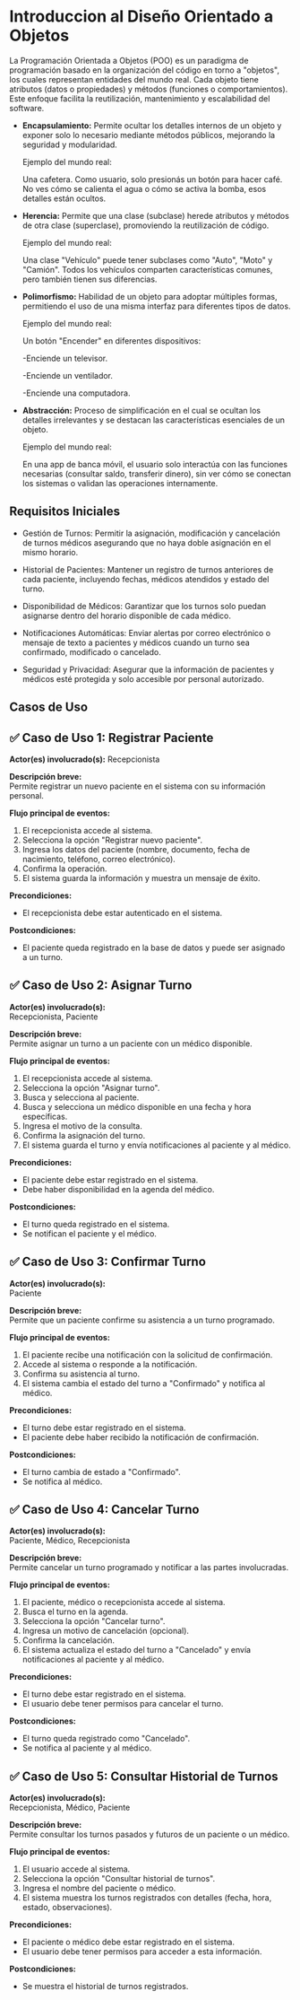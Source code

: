 # Introduccion al Diseño Orientado a Objetos

La Programación Orientada a Objetos (POO) es un paradigma de programación basado en la organización del código en torno a "objetos", los cuales representan entidades del mundo real. Cada objeto tiene atributos (datos o propiedades) y métodos (funciones o comportamientos). Este enfoque facilita la reutilización, mantenimiento y escalabilidad del software.


* **Encapsulamiento:**
  Permite ocultar los detalles internos de un objeto y exponer solo lo necesario mediante métodos públicos, mejorando la seguridad y modularidad.

  Ejemplo del mundo real:
  
    Una cafetera. Como usuario, solo presionás un botón para hacer café. No ves cómo se calienta el agua o cómo se activa la bomba, esos detalles están ocultos.

* **Herencia:**
  Permite que una clase (subclase) herede atributos y métodos de otra clase (superclase), promoviendo la reutilización de código.

  Ejemplo del mundo real:
  
    Una clase "Vehículo" puede tener subclases como "Auto", "Moto" y "Camión". Todos los vehículos comparten características comunes, pero también tienen sus diferencias.

* **Polimorfismo:**
  Habilidad de un objeto para adoptar múltiples formas, permitiendo el uso de una misma interfaz para diferentes tipos de datos.

  Ejemplo del mundo real:
  
    Un botón "Encender" en diferentes dispositivos:

     -Enciende un televisor.

     -Enciende un ventilador.

     -Enciende una computadora.

* **Abstracción:**
  Proceso de simplificación en el cual se ocultan los detalles irrelevantes y se destacan las características esenciales de un objeto.
  
  Ejemplo del mundo real:
  
    En una app de banca móvil, el usuario solo interactúa con las funciones necesarias (consultar saldo, transferir dinero), sin ver cómo se conectan los sistemas o validan las operaciones internamente.

## Requisitos Iniciales



 * Gestión de Turnos: Permitir la asignación, modificación y cancelación de turnos médicos asegurando que no haya doble asignación en el mismo horario.

* Historial de Pacientes: Mantener un registro de turnos anteriores de cada paciente, incluyendo fechas, médicos atendidos y estado del turno.

* Disponibilidad de Médicos: Garantizar que los turnos solo puedan asignarse dentro del horario disponible de cada médico.

* Notificaciones Automáticas: Enviar alertas por correo electrónico o mensaje de texto a pacientes y médicos cuando un turno sea confirmado, modificado o cancelado.

* Seguridad y Privacidad: Asegurar que la información de pacientes y médicos esté protegida y solo accesible por personal autorizado.

## Casos de Uso


## ✅ Caso de Uso 1: Registrar Paciente
**Actor(es) involucrado(s):**
Recepcionista

**Descripción breve:**  
Permite registrar un nuevo paciente en el sistema con su información personal.

**Flujo principal de eventos:**
1. El recepcionista accede al sistema.
2. Selecciona la opción "Registrar nuevo paciente".
3. Ingresa los datos del paciente (nombre, documento, fecha de nacimiento, teléfono, correo electrónico).
4. Confirma la operación.
5. El sistema guarda la información y muestra un mensaje de éxito.

**Precondiciones:**
- El recepcionista debe estar autenticado en el sistema.

**Postcondiciones:**
- El paciente queda registrado en la base de datos y puede ser asignado a un turno.



## ✅ Caso de Uso 2: Asignar Turno
**Actor(es) involucrado(s):**  
Recepcionista, Paciente

**Descripción breve:**  
Permite asignar un turno a un paciente con un médico disponible.

**Flujo principal de eventos:**
1. El recepcionista accede al sistema.
2. Selecciona la opción "Asignar turno".
3. Busca y selecciona al paciente.
4. Busca y selecciona un médico disponible en una fecha y hora específicas.
5. Ingresa el motivo de la consulta.
6. Confirma la asignación del turno.
7. El sistema guarda el turno y envía notificaciones al paciente y al médico.

**Precondiciones:**
- El paciente debe estar registrado en el sistema.
- Debe haber disponibilidad en la agenda del médico.

**Postcondiciones:**
- El turno queda registrado en el sistema.
- Se notifican el paciente y el médico.



## ✅ Caso de Uso 3: Confirmar Turno
**Actor(es) involucrado(s):**  
Paciente

**Descripción breve:**  
Permite que un paciente confirme su asistencia a un turno programado.

**Flujo principal de eventos:**
1. El paciente recibe una notificación con la solicitud de confirmación.
2. Accede al sistema o responde a la notificación.
3. Confirma su asistencia al turno.
4. El sistema cambia el estado del turno a "Confirmado" y notifica al médico.

**Precondiciones:**
- El turno debe estar registrado en el sistema.
- El paciente debe haber recibido la notificación de confirmación.

**Postcondiciones:**
- El turno cambia de estado a "Confirmado".
- Se notifica al médico.



## ✅ Caso de Uso 4: Cancelar Turno
**Actor(es) involucrado(s):**  
Paciente, Médico, Recepcionista

**Descripción breve:**  
Permite cancelar un turno programado y notificar a las partes involucradas.

**Flujo principal de eventos:**
1. El paciente, médico o recepcionista accede al sistema.
2. Busca el turno en la agenda.
3. Selecciona la opción "Cancelar turno".
4. Ingresa un motivo de cancelación (opcional).
5. Confirma la cancelación.
6. El sistema actualiza el estado del turno a "Cancelado" y envía notificaciones al paciente y al médico.

**Precondiciones:**
- El turno debe estar registrado en el sistema.
- El usuario debe tener permisos para cancelar el turno.

**Postcondiciones:**
- El turno queda registrado como "Cancelado".
- Se notifica al paciente y al médico.



## ✅ Caso de Uso 5: Consultar Historial de Turnos
**Actor(es) involucrado(s):**  
Recepcionista, Médico, Paciente

**Descripción breve:**  
Permite consultar los turnos pasados y futuros de un paciente o un médico.

**Flujo principal de eventos:**
1. El usuario accede al sistema.
2. Selecciona la opción "Consultar historial de turnos".
3. Ingresa el nombre del paciente o médico.
4. El sistema muestra los turnos registrados con detalles (fecha, hora, estado, observaciones).

**Precondiciones:**
- El paciente o médico debe estar registrado en el sistema.
- El usuario debe tener permisos para acceder a esta información.

**Postcondiciones:**
- Se muestra el historial de turnos registrados.







